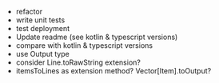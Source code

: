 - refactor
- write unit tests
- test deployment
- Update readme (see kotlin & typescript versions)
- compare with kotlin & typescript versions
- use Output type
- consider Line.toRawString extension?
- itemsToLines as extension method?  Vector[Item].toOutput?
